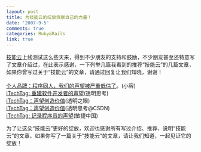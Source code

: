 ```yaml
---
layout: post
title: 为技能云的绽放贡献自己的力量！
date: '2007-9-5'
comments: true
categories: Ruby&Rails
link: true
---
```

<p><a href="http://www.itechtag.com/">技能云</a>上线测试这么些天来，得到不少朋友的支持和鼓励，不少朋友甚至还特意写了文章介绍过，在此表示感谢，一下列举几篇我看到的推荐&ldquo;技能云&rdquo;的几篇文章，如果你曾写过关于&ldquo;技能云&rdquo;的文章，请通过回复让我们知晓，谢谢！<br />
<br />
<a href="http://swordi.com/2007/08/20/itechtag-and-coroflot-sns-for-psf/">个人品牌：程序同人，我们的声望被严重低估了</a>。(小容)<br />
<a href="http://gigix.thoughtworkers.org/2007/8/17/itechtag-%E9%87%8D%E5%BB%BA%E8%BD%AF%E4%BB%B6%E5%BC%80%E5%8F%91%E8%80%85%E7%9A%84%E5%A3%B0%E6%9C%9B">iTechTag: 重建软件开发者的声望</a>(透明思考)<br />
<a href="http://gigix.javaeye.com/blog/post/369076">iTechTag：声望创造价值</a>(透明之眼)<br />
<a href="http://blog.csdn.net/gigix/archive/2007/09/01/1768328.aspx">iTechTag：声望创造价值</a>(透明思考@CSDN)<br />
<a href="http://groups.google.com/group/agilechina/browse_thread/thread/219216ec4efa788b">iTechTag: 记录程序员的声望</a>(敏捷中国)</p>
<p>为了让这朵&ldquo;技能云&rdquo;更好的绽放，欢迎也感谢所有写过介绍、推荐、说明&ldquo;技能云&rdquo;的文章，如果你写了一篇关于&ldquo;技能云&rdquo;的文章，请让我们知道，一起见证它的绽放！</p>
